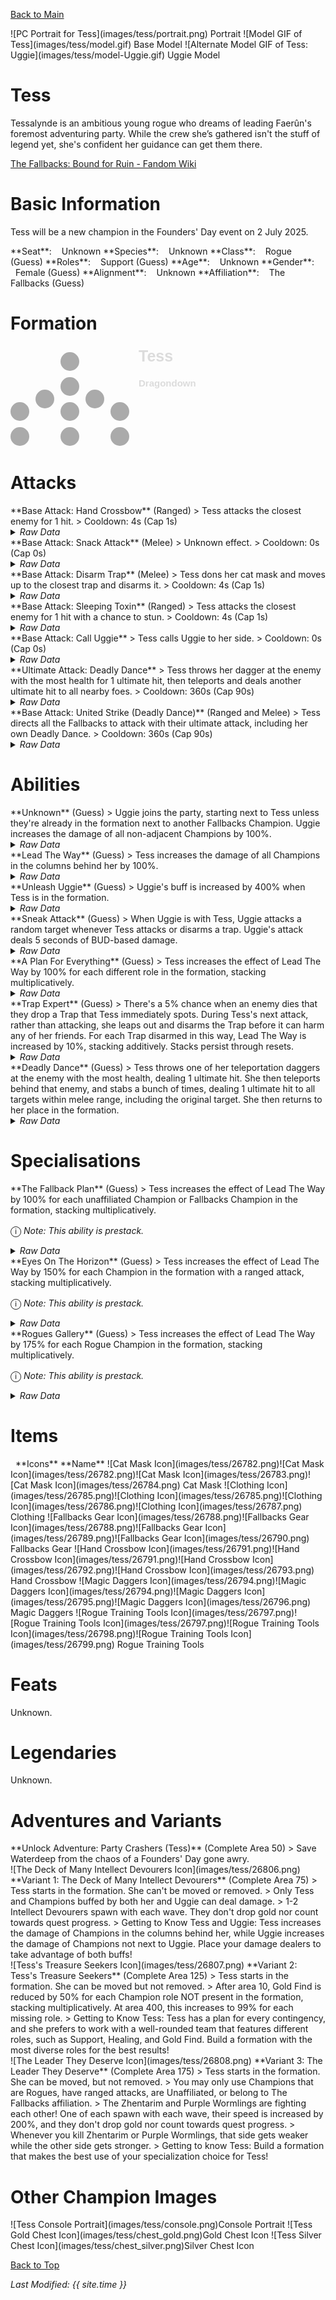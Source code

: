 [Back to Main](index.md)

<span class="championPortraitsRow">
    <span class="championPortraitsColumn">
        <span class="championPortraitsImage">
            ![PC Portrait for Tess](images/tess/portrait.png)
        </span>
        <span>
        Portrait
        </span>
    </span>
    <span class="championPortraitsColumn">
        <span class="championPortraitsImage">
            ![Model GIF of Tess](images/tess/model.gif)
        </span>
        <span>
        Base Model
        </span>
    </span>
    <span class="championPortraitsColumn">
        <span class="championPortraitsImage">
            ![Alternate Model GIF of Tess: Uggie](images/tess/model-Uggie.gif)
        </span>
        <span>
        Uggie Model
        </span>
    </span>
</span>

# Tess

Tessalynde is an ambitious young rogue who dreams of leading Faerûn's foremost adventuring party. While the crew she’s gathered isn't the stuff of legend yet, she's confident her guidance can get them there.

[The Fallbacks: Bound for Ruin - Fandom Wiki](https://forgottenrealms.fandom.com/wiki/The_Fallbacks:_Bound_for_Ruin)

# Basic Information

Tess will be a new champion in the Founders' Day event on 2 July 2025.

<span class="champStatsTableColumn">
    <span class="champStatsTableRow">
        <span class="champStatsTableInfoHeader">
            <span style="margin-right:4px;">**Seat**:</span>
        </span>
        <span class="champStatsTableInfoSmall">
            <span style="margin-left:8px;">Unknown</span>
        </span>
    </span>
    <span class="champStatsTableRow">
        <span class="champStatsTableInfoHeader">
            <span style="margin-right:4px;">**Species**:</span>
        </span>
        <span class="champStatsTableInfoSmall">
            <span style="margin-left:8px;">Unknown</span>
        </span>
    </span>
    <span class="champStatsTableRow">
        <span class="champStatsTableInfoHeader">
            <span style="margin-right:4px;">**Class**:</span>
        </span>
        <span class="champStatsTableInfoSmall">
            <span style="margin-left:8px;">Rogue (Guess)</span>
        </span>
    </span>
    <span class="champStatsTableRow">
        <span class="champStatsTableInfoHeader">
            <span style="margin-right:4px;">**Roles**:</span>
        </span>
        <span class="champStatsTableInfoSmall">
            <span style="margin-left:8px;">Support (Guess)</span>
        </span>
    </span>
    <span class="champStatsTableRow">
        <span class="champStatsTableInfoHeader">
            <span style="margin-right:4px;">**Age**:</span>
        </span>
        <span class="champStatsTableInfoSmall">
            <span style="margin-left:8px;">Unknown</span>
        </span>
    </span>
    <span class="champStatsTableRow">
        <span class="champStatsTableInfoHeader">
            <span style="margin-right:4px;">**Gender**:</span>
        </span>
        <span class="champStatsTableInfoSmall">
            <span style="margin-left:8px;">Female (Guess)</span>
        </span>
    </span>
    <span class="champStatsTableRow">
        <span class="champStatsTableInfoHeader">
            <span style="margin-right:4px;">**Alignment**:</span>
        </span>
        <span class="champStatsTableInfoSmall">
            <span style="margin-left:8px;">Unknown</span>
        </span>
    </span>
    <span class="champStatsTableRow">
        <span class="champStatsTableInfoHeader">
            <span style="margin-right:4px;">**Affiliation**:</span>
        </span>
        <span class="champStatsTableInfoSmall">
            <span style="margin-left:8px;">The Fallbacks (Guess)</span>
        </span>
    </span>
</span>

# Formation

<span class="formationBorder">
    <svg xmlns="http://www.w3.org/2000/svg" id="Tess" fill="#aaa" data-formationName="Tess" data-campaignName="Dragondown" width="300" height="160"><circle cx="175" cy="105" r="15"/><circle cx="175" cy="145" r="15"/><circle cx="135" cy="85" r="15"/><circle cx="95" cy="25" r="15"/><circle cx="95" cy="65" r="15"/><circle cx="95" cy="105" r="15"/><circle cx="95" cy="145" r="15"/><circle cx="55" cy="85" r="15"/><circle cx="15" cy="105" r="15"/><circle cx="15" cy="145" r="15"/><text x="205" y="25" fill="#dcdcdc" font-size="25" font-family="Arial" font-weight="bold">Tess</text><text x="205" y="65" fill="#dcdcdc" font-size="15" font-family="Arial" font-weight="bold">Dragondown</text></svg>
</span>

# Attacks

<div markdown="1" class="abilityBorder"><div markdown="1" class="abilityBorderInner">
**Base Attack: Hand Crossbow** (Ranged)
> Tess attacks the closest enemy for 1 hit.  
> Cooldown: 4s (Cap 1s)
<details><summary><em>Raw Data</em></summary>
<p>
<pre>
{
    "id": 870,
    "name": "Hand Crossbow",
    "description": "Tess attacks the closest enemy for 1 hit.",
    "long_description": "",
    "graphic_id": 0,
    "target": "front",
    "num_targets": 1,
    "aoe_radius": 0,
    "damage_modifier": 1,
    "cooldown": 4,
    "animations": [
        {
            "type": "ranged_attack",
            "projectile": "pd_generic_projectile",
            "shoot_offset_y": -60,
            "shoot_frame": 8,
            "shoot_sound": 149,
            "hit_sound": 133,
            "projectile_details": {
                "hash": "67f52f8a67393eadfdc8ef2193442a04",
                "target_offset_y": 0,
                "projectile_speed": 2250,
                "projectile_graphic_id": 26775
            }
        }
    ],
    "tags": [
        "ranged"
    ],
    "damage_types": [
        "ranged"
    ]
}
</pre>
</p>
</details>
</div></div>

<div markdown="1" class="abilityBorder"><div markdown="1" class="abilityBorderInner">
**Base Attack: Snack Attack** (Melee)
> Unknown effect.  
> Cooldown: 0s (Cap 0s)
<details><summary><em>Raw Data</em></summary>
<p>
<pre>
{
    "id": 871,
    "name": "Snack Attack",
    "description": "",
    "long_description": "",
    "graphic_id": 0,
    "target": "random",
    "num_targets": 1,
    "aoe_radius": 0,
    "damage_modifier": 1,
    "cooldown": 0,
    "animations": [
        {
            "type": "melee_attack",
            "damage_frame": 3
        }
    ],
    "tags": [
        "melee",
        "ignore_cooldown_override"
    ],
    "damage_types": [
        "melee"
    ]
}
</pre>
</p>
</details>
</div></div>

<div markdown="1" class="abilityBorder"><div markdown="1" class="abilityBorderInner">
**Base Attack: Disarm Trap** (Melee)
> Tess dons her cat mask and moves up to the closest trap and disarms it.  
> Cooldown: 4s (Cap 1s)
<details><summary><em>Raw Data</em></summary>
<p>
<pre>
{
    "id": 873,
    "name": "Disarm Trap",
    "description": "Tess dons her cat mask and moves up to the closest trap and disarms it.",
    "long_description": "",
    "graphic_id": 0,
    "target": "none",
    "num_targets": 0,
    "aoe_radius": 0,
    "damage_modifier": 0,
    "cooldown": 4,
    "animations": [
        {
            "type": "melee_attack",
            "no_damage_display": true
        }
    ],
    "tags": [],
    "damage_types": [
        "melee"
    ]
}
</pre>
</p>
</details>
</div></div>

<div markdown="1" class="abilityBorder"><div markdown="1" class="abilityBorderInner">
**Base Attack: Sleeping Toxin** (Ranged)
> Tess attacks the closest enemy for 1 hit with a chance to stun.  
> Cooldown: 4s (Cap 1s)
<details><summary><em>Raw Data</em></summary>
<p>
<pre>
{
    "id": 874,
    "name": "Sleeping Toxin",
    "description": "Tess attacks the closest enemy for 1 hit with a chance to stun.",
    "long_description": "",
    "graphic_id": 0,
    "target": "front",
    "num_targets": 1,
    "aoe_radius": 0,
    "damage_modifier": 1,
    "cooldown": 4,
    "animations": [
        {
            "type": "ranged_attack",
            "projectile": "pd_generic_projectile",
            "shoot_offset_y": -60,
            "shoot_frame": 8,
            "shoot_sound": 149,
            "hit_sound": 133,
            "projectile_details": {
                "hash": "67f52f8a67393eadfdc8ef2193442a04",
                "target_offset_y": 0,
                "projectile_speed": 1850,
                "projectile_graphic_id": 26775
            },
            "stun_on_hit": 5,
            "stun_chance": 20
        }
    ],
    "tags": [
        "ranged"
    ],
    "damage_types": [
        "ranged"
    ]
}
</pre>
</p>
</details>
</div></div>

<div markdown="1" class="abilityBorder"><div markdown="1" class="abilityBorderInner">
**Base Attack: Call Uggie**
> Tess calls Uggie to her side.  
> Cooldown: 0s (Cap 0s)
<details><summary><em>Raw Data</em></summary>
<p>
<pre>
{
    "id": 872,
    "name": "Call Uggie",
    "description": "Tess calls Uggie to her side.",
    "long_description": "Tess calls Uggie to her side.",
    "graphic_id": 26837,
    "target": "none",
    "num_targets": 0,
    "aoe_radius": 0,
    "damage_modifier": 0,
    "cooldown": 0,
    "animations": [
        {
            "type": "call_uggie_ultimate",
            "no_damage_display": true
        }
    ],
    "tags": [
        "ignore_familiar",
        "ignore_cooldown_override"
    ],
    "damage_types": []
}
</pre>
</p>
</details>
</div></div>

<div markdown="1" class="abilityBorder"><div markdown="1" class="abilityBorderInner">
**Ultimate Attack: Deadly Dance**
> Tess throws her dagger at the enemy with the most health for 1 ultimate hit, then teleports and deals another ultimate hit to all nearby foes.  
> Cooldown: 360s (Cap 90s)
<details><summary><em>Raw Data</em></summary>
<p>
<pre>
{
    "id": 875,
    "name": "Deadly Dance",
    "description": "Tess attacks the enemy with the most health, then teleports and attacks all nearby foes.",
    "long_description": "Tess throws her dagger at the enemy with the most health for 1 ultimate hit, then teleports and deals another ultimate hit to all nearby foes.",
    "graphic_id": 26838,
    "target": "highest_health",
    "num_targets": 1,
    "aoe_radius": 150,
    "damage_modifier": 0.03,
    "cooldown": 360,
    "animations": [
        {
            "type": "ultimate_attack",
            "ultimate": "tess",
            "aoe_radius": 150,
            "shoot_offset_y": -35,
            "projectile_details": {
                "hash": "cfefe0019c9bad171d8e039c8b7e80aa",
                "target_offset_y": -10,
                "projectile_speed": 1500,
                "projectile_graphic_id": 26776,
                "rotation_speed": 720,
                "percent_height_offset": 2
            },
            "damage_frame": 8
        }
    ],
    "tags": [
        "ranged",
        "melee",
        "ultimate"
    ],
    "damage_types": []
}
</pre>
</p>
</details>
</div></div>

<div markdown="1" class="abilityBorder"><div markdown="1" class="abilityBorderInner">
**Base Attack: United Strike (Deadly Dance)** (Ranged and Melee)
> Tess directs all the Fallbacks to attack with their ultimate attack, including her own Deadly Dance.  
> Cooldown: 360s (Cap 90s)
<details><summary><em>Raw Data</em></summary>
<p>
<pre>
{
    "id": 877,
    "name": "United Strike (Deadly Dance)",
    "description": "Tess directs all the Fallbacks to make their ultimate attack.",
    "long_description": "Tess directs all the Fallbacks to attack with their ultimate attack, including her own Deadly Dance.",
    "graphic_id": 26839,
    "target": "none",
    "num_targets": 0,
    "aoe_radius": 0,
    "damage_modifier": 0.03,
    "cooldown": 360,
    "animations": [
        {
            "type": "united_strike_ultimate"
        }
    ],
    "tags": [
        "ranged",
        "melee"
    ],
    "damage_types": [
        "ranged",
        "melee"
    ]
}
</pre>
</p>
</details>
</div></div>

# Abilities

<div markdown="1" class="abilityBorder"><div markdown="1" class="abilityBorderInner">
**Unknown** (Guess)
> Uggie joins the party, starting next to Tess unless they're already in the formation next to another Fallbacks Champion. Uggie increases the damage of all non-adjacent Champions by 100%.
<details><summary><em>Raw Data</em></summary>
<p>
<pre>
{
    "id": 2346,
    "flavour_text": "",
    "description": {
        "desc": "Uggie joins the party, starting next to Tess unless they're already in the formation next to another Fallbacks Champion. Uggie increases the damage of all non-adjacent Champions by $(amount)%."
    },
    "effect_keys": [
        {
            "effect_string": "uggie_handler,100",
            "off_when_benched": true,
            "uggie_roaming_disable_index": 1,
            "uggie_priority": 5,
            "use_computed_amount_for_description": true
        },
        {
            "effect_string": "disallow_roaming_familiar_ult_trigger",
            "apply_manually": true
        }
    ],
    "requirements": "",
    "graphic_id": 26837,
    "large_graphic_id": 26837,
    "properties": {
        "is_formation_ability": true,
        "show_incoming": false,
        "owner_use_outgoing_description": true,
        "indexed_effect_properties": true,
        "per_effect_index_bonuses": true,
        "default_bonus_index": 0,
        "retain_on_slot_changed": true
    }
}
</pre>
</p>
</details>
</div></div>

<div markdown="1" class="abilityBorder"><div markdown="1" class="abilityBorderInner">
**Lead The Way** (Guess)
> Tess increases the damage of all Champions in the columns behind her by 100%.
<details><summary><em>Raw Data</em></summary>
<p>
<pre>
{
    "id": 2347,
    "flavour_text": "",
    "description": {
        "desc": "Tess increases the damage of all Champions in the columns behind her by $amount%."
    },
    "effect_keys": [
        {
            "effect_string": "hero_dps_multiplier_mult,100",
            "off_when_benched": true,
            "targets": [
                "behind"
            ]
        }
    ],
    "requirements": "",
    "graphic_id": 26824,
    "large_graphic_id": 26815,
    "properties": {
        "is_formation_ability": true,
        "owner_use_outgoing_description": true,
        "indexed_effect_properties": true,
        "per_effect_index_bonuses": true,
        "default_bonus_index": 0
    }
}
</pre>
</p>
</details>
</div></div>

<div markdown="1" class="abilityBorder"><div markdown="1" class="abilityBorderInner">
**Unleash Uggie** (Guess)
> Uggie's buff is increased by 400% when Tess is in the formation.
<details><summary><em>Raw Data</em></summary>
<p>
<pre>
{
    "id": 2348,
    "flavour_text": "",
    "description": {
        "desc": "Uggie's buff is increased by $amount% when Tess is in the formation"
    },
    "effect_keys": [
        {
            "effect_string": "unleash_uggie_contribution,400",
            "off_when_benched": true
        }
    ],
    "requirements": "",
    "graphic_id": 26827,
    "large_graphic_id": 26820,
    "properties": {
        "is_formation_ability": true,
        "indexed_effect_properties": true,
        "per_effect_index_bonuses": true,
        "default_bonus_index": 0
    }
}
</pre>
</p>
</details>
</div></div>

<div markdown="1" class="abilityBorder"><div markdown="1" class="abilityBorderInner">
**Sneak Attack** (Guess)
> When Uggie is with Tess, Uggie attacks a random target whenever Tess attacks or disarms a trap. Uggie's attack deals 5 seconds of BUD-based damage.
<details><summary><em>Raw Data</em></summary>
<p>
<pre>
{
    "id": 2349,
    "flavour_text": "",
    "description": {
        "desc": "When Uggie is with Tess, Uggie attacks a random target whenever Tess attacks or disarms a trap. Uggie's attack deals $amount seconds of BUD-based damage."
    },
    "effect_keys": [
        {
            "effect_string": "tess_snack_attack_handler,5",
            "off_when_benched": true
        }
    ],
    "requirements": "",
    "graphic_id": 26825,
    "large_graphic_id": 26816,
    "properties": {
        "is_formation_ability": true,
        "show_incoming": false,
        "use_outgoing_description": true,
        "indexed_effect_properties": true,
        "per_effect_index_bonuses": true,
        "default_bonus_index": 0
    }
}
</pre>
</p>
</details>
</div></div>

<div markdown="1" class="abilityBorder"><div markdown="1" class="abilityBorderInner">
**A Plan For Everything** (Guess)
> Tess increases the effect of Lead The Way by 100% for each different role in the formation, stacking multiplicatively.
<details><summary><em>Raw Data</em></summary>
<p>
<pre>
{
    "id": 2350,
    "flavour_text": "",
    "description": {
        "desc": "Tess increases the effect of Lead The Way by $(not_buffed amount)% for each different role in the formation, stacking multiplicatively.",
        "post": {
            "conditions": [
                {
                    "condition": "not static_desc",
                    "desc": "^^Roles In Formation: $(roles)"
                }
            ]
        }
    },
    "effect_keys": [
        {
            "effect_string": "buff_upgrade,100,17316",
            "off_when_benched": true,
            "amount_func": "mult",
            "stack_func": "per_unique_role",
            "stack_title": "Unique Roles",
            "show_bonus": true,
            "amount_updated_listeners": [
                "slot_changed",
                "hero_tags_changed"
            ]
        }
    ],
    "requirements": "",
    "graphic_id": 26823,
    "large_graphic_id": 26814,
    "properties": {
        "is_formation_ability": true,
        "owner_use_outgoing_description": true,
        "indexed_effect_properties": true,
        "per_effect_index_bonuses": true,
        "default_bonus_index": 0
    }
}
</pre>
</p>
</details>
</div></div>

<div markdown="1" class="abilityBorder"><div markdown="1" class="abilityBorderInner">
**Trap Expert** (Guess)
> There's a 5% chance when an enemy dies that they drop a Trap that Tess immediately spots. During Tess's next attack, rather than attacking, she leaps out and disarms the Trap before it can harm any of her friends. For each Trap disarmed in this way, Lead The Way is increased by 10%, stacking additively. Stacks persist through resets.
<details><summary><em>Raw Data</em></summary>
<p>
<pre>
{
    "id": 2351,
    "flavour_text": "",
    "description": {
        "desc": "There's a $chance% chance when an enemy dies that they drop a Trap that Tess immediately spots. During Tess's next attack, rather than attacking, she leaps out and disarms the Trap before it can harm any of her friends. For each Trap disarmed in this way, Lead The Way is increased by $(not_buffed amount___2)%, stacking additively. Stacks persist through resets."
    },
    "effect_keys": [
        {
            "effect_string": "tess_trap_expert_handler",
            "off_when_benched": true,
            "chance": 5
        },
        {
            "effect_string": "buff_upgrade,10,17316",
            "off_when_benched": true,
            "stacks_multiply": false,
            "stacks_on_trigger": "will_manually_stack",
            "stack_title": "Traps Disarmed",
            "show_bonus": true
        },
        {
            "effect_string": "change_base_attack,873",
            "apply_manually": true
        }
    ],
    "requirements": "",
    "graphic_id": 26826,
    "large_graphic_id": 26817,
    "properties": {
        "is_formation_ability": true,
        "owner_use_outgoing_description": true,
        "indexed_effect_properties": true,
        "per_effect_index_bonuses": true,
        "default_bonus_index": 1,
        "retain_on_slot_changed": true
    }
}
</pre>
</p>
</details>
</div></div>

<div markdown="1" class="abilityBorder"><div markdown="1" class="abilityBorderInner">
**Deadly Dance** (Guess)
> Tess throws one of her teleportation daggers at the enemy with the most health, dealing 1 ultimate hit. She then teleports behind that enemy, and stabs a bunch of times, dealing 1 ultimate hit to all targets within melee range, including the original target. She then returns to her place in the formation.
<details><summary><em>Raw Data</em></summary>
<p>
<pre>
{
    "id": 2362,
    "flavour_text": "",
    "description": {
        "desc": "Tess throws one of her teleportation daggers at the enemy with the most health, dealing 1 ultimate hit. She then teleports behind that enemy, and stabs a bunch of times, dealing 1 ultimate hit to all targets within melee range, including the original target. She then returns to her place in the formation."
    },
    "effect_keys": [
        {
            "effect_string": "set_ultimate_attack,875"
        }
    ],
    "requirements": "",
    "graphic_id": 26838,
    "large_graphic_id": 26838,
    "properties": {
        "is_formation_ability": true,
        "owner_use_outgoing_description": true,
        "formation_circle_icon": false,
        "show_outgoing_desc_when_benched": false
    }
}
</pre>
</p>
</details>
</div></div>

# Specialisations

<div markdown="1" class="abilityBorder"><div markdown="1" class="abilityBorderInner">
**The Fallback Plan** (Guess)
> Tess increases the effect of Lead The Way by 100% for each unaffiliated Champion or Fallbacks Champion in the formation, stacking multiplicatively.

<span style="font-size:1.2em;">ⓘ</span> *Note: This ability is prestack.*
<details><summary><em>Raw Data</em></summary>
<p>
<pre>
{
    "id": 2352,
    "flavour_text": "",
    "description": {
        "desc": "Tess increases the effect of Lead The Way by $amount% for each unaffiliated Champion or Fallbacks Champion in the formation, stacking multiplicatively."
    },
    "effect_keys": [
        {
            "effect_string": "pre_stack,100",
            "skip_effect_key_desc": true
        },
        {
            "effect_string": "buff_upgrade,0,17316",
            "off_when_benched": true,
            "amount_expr": "upgrade_amount(17321,0)",
            "amount_func": "mult",
            "stack_func": "per_crusader",
            "stack_func_data": {
                "target_filters": [
                    {
                        "type": "tags",
                        "tags": "fallbacks|unaffiliated"
                    }
                ]
            },
            "amount_updated_listeners": [
                "slot_changed"
            ],
            "stacks_multiply": true,
            "show_bonus": true
        }
    ],
    "requirements": "",
    "graphic_id": 26832,
    "large_graphic_id": 26832,
    "properties": {
        "is_formation_ability": true,
        "spec_option_post_apply_info": "Qualified Champions: $num_stacks___2",
        "owner_use_outgoing_description": true,
        "indexed_effect_properties": true,
        "per_effect_index_bonuses": true,
        "default_bonus_index": 0
    }
}
</pre>
</p>
</details>
</div></div>

<div markdown="1" class="abilityBorder"><div markdown="1" class="abilityBorderInner">
**Eyes On The Horizon** (Guess)
> Tess increases the effect of Lead The Way by 150% for each Champion in the formation with a ranged attack, stacking multiplicatively.

<span style="font-size:1.2em;">ⓘ</span> *Note: This ability is prestack.*
<details><summary><em>Raw Data</em></summary>
<p>
<pre>
{
    "id": 2353,
    "flavour_text": "",
    "description": {
        "desc": "Tess increases the effect of Lead The Way by $amount% for each Champion in the formation with a ranged attack, stacking multiplicatively."
    },
    "effect_keys": [
        {
            "effect_string": "pre_stack,150",
            "skip_effect_key_desc": true
        },
        {
            "effect_string": "buff_upgrade,0,17316",
            "off_when_benched": true,
            "amount_expr": "upgrade_amount(17322,0)",
            "amount_func": "mult",
            "stack_func": "per_crusader",
            "stack_func_data": {
                "target_filters": [
                    {
                        "type": "attack_type",
                        "attack": "ranged"
                    }
                ]
            },
            "amount_updated_listeners": [
                "slot_changed",
                "attack_changed"
            ],
            "stacks_multiply": true,
            "show_bonus": true
        }
    ],
    "requirements": "",
    "graphic_id": 26830,
    "large_graphic_id": 26830,
    "properties": {
        "is_formation_ability": true,
        "spec_option_post_apply_info": "Qualified Champions: $num_stacks___2",
        "owner_use_outgoing_description": true,
        "indexed_effect_properties": true,
        "per_effect_index_bonuses": true,
        "default_bonus_index": 0
    }
}
</pre>
</p>
</details>
</div></div>

<div markdown="1" class="abilityBorder"><div markdown="1" class="abilityBorderInner">
**Rogues Gallery** (Guess)
> Tess increases the effect of Lead The Way by 175% for each Rogue Champion in the formation, stacking multiplicatively.

<span style="font-size:1.2em;">ⓘ</span> *Note: This ability is prestack.*
<details><summary><em>Raw Data</em></summary>
<p>
<pre>
{
    "id": 2354,
    "flavour_text": "",
    "description": {
        "desc": "Tess increases the effect of Lead The Way by $amount% for each Rogue Champion in the formation, stacking multiplicatively."
    },
    "effect_keys": [
        {
            "effect_string": "pre_stack,175",
            "skip_effect_key_desc": true
        },
        {
            "effect_string": "buff_upgrade,0,17316",
            "off_when_benched": true,
            "amount_expr": "upgrade_amount(17323,0)",
            "amount_func": "mult",
            "stack_func": "per_crusader",
            "stack_func_data": {
                "target_filters": [
                    {
                        "type": "tags",
                        "tags": "rogue"
                    }
                ]
            },
            "amount_updated_listeners": [
                "slot_changed"
            ],
            "stacks_multiply": true,
            "show_bonus": true
        }
    ],
    "requirements": "",
    "graphic_id": 26831,
    "large_graphic_id": 26831,
    "properties": {
        "is_formation_ability": true,
        "spec_option_post_apply_info": "Qualified Champions: $num_stacks___2",
        "owner_use_outgoing_description": true,
        "indexed_effect_properties": true,
        "per_effect_index_bonuses": true,
        "default_bonus_index": 0
    }
}
</pre>
</p>
</details>
</div></div>

# Items

<span class="itemTableColumn">
    <span class="itemTableRowHeader">
        <span class="itemTableIcon">
            <span style="margin-left:8px;">**Icons**</span>
        </span>
        <span class="itemTableNameSmall">
            **Name**
        </span>
    </span>
    <span class="itemTableRow">
        <span class="itemTableIcon">
            <span class="itemTableIcon1">![Cat Mask Icon](images/tess/26782.png)</span><span class="itemTableIcon2">![Cat Mask Icon](images/tess/26782.png)</span><span class="itemTableIcon3">![Cat Mask Icon](images/tess/26783.png)</span><span class="itemTableIcon4">![Cat Mask Icon](images/tess/26784.png)</span>
        </span>
        <span class="itemTableNameSmall">
            Cat Mask
        </span>
    </span>
    <span class="itemTableRow">
        <span class="itemTableIcon">
            <span class="itemTableIcon1">![Clothing Icon](images/tess/26785.png)</span><span class="itemTableIcon2">![Clothing Icon](images/tess/26785.png)</span><span class="itemTableIcon3">![Clothing Icon](images/tess/26786.png)</span><span class="itemTableIcon4">![Clothing Icon](images/tess/26787.png)</span>
        </span>
        <span class="itemTableNameSmall">
            Clothing
        </span>
    </span>
    <span class="itemTableRow">
        <span class="itemTableIcon">
            <span class="itemTableIcon1">![Fallbacks Gear Icon](images/tess/26788.png)</span><span class="itemTableIcon2">![Fallbacks Gear Icon](images/tess/26788.png)</span><span class="itemTableIcon3">![Fallbacks Gear Icon](images/tess/26789.png)</span><span class="itemTableIcon4">![Fallbacks Gear Icon](images/tess/26790.png)</span>
        </span>
        <span class="itemTableNameSmall">
            Fallbacks Gear
        </span>
    </span>
    <span class="itemTableRow">
        <span class="itemTableIcon">
            <span class="itemTableIcon1">![Hand Crossbow Icon](images/tess/26791.png)</span><span class="itemTableIcon2">![Hand Crossbow Icon](images/tess/26791.png)</span><span class="itemTableIcon3">![Hand Crossbow Icon](images/tess/26792.png)</span><span class="itemTableIcon4">![Hand Crossbow Icon](images/tess/26793.png)</span>
        </span>
        <span class="itemTableNameSmall">
            Hand Crossbow
        </span>
    </span>
    <span class="itemTableRow">
        <span class="itemTableIcon">
            <span class="itemTableIcon1">![Magic Daggers Icon](images/tess/26794.png)</span><span class="itemTableIcon2">![Magic Daggers Icon](images/tess/26794.png)</span><span class="itemTableIcon3">![Magic Daggers Icon](images/tess/26795.png)</span><span class="itemTableIcon4">![Magic Daggers Icon](images/tess/26796.png)</span>
        </span>
        <span class="itemTableNameSmall">
            Magic Daggers
        </span>
    </span>
    <span class="itemTableRow">
        <span class="itemTableIcon">
            <span class="itemTableIcon1">![Rogue Training Tools Icon](images/tess/26797.png)</span><span class="itemTableIcon2">![Rogue Training Tools Icon](images/tess/26797.png)</span><span class="itemTableIcon3">![Rogue Training Tools Icon](images/tess/26798.png)</span><span class="itemTableIcon4">![Rogue Training Tools Icon](images/tess/26799.png)</span>
        </span>
        <span class="itemTableNameSmall">
            Rogue Training Tools
        </span>
    </span>
</span>

# Feats

Unknown.

# Legendaries

Unknown.

# Adventures and Variants

<div markdown="1" class="abilityBorder"><div markdown="1" class="abilityBorderInner">
**Unlock Adventure: Party Crashers (Tess)** (Complete Area 50)
> Save Waterdeep from the chaos of a Founders' Day gone awry.
</div></div>
<div markdown="1" class="abilityBorder"><div markdown="1" class="abilityBorderInner">
![The Deck of Many Intellect Devourers Icon](images/tess/26806.png) **Variant 1: The Deck of Many Intellect Devourers** (Complete Area 75)
> Tess starts in the formation. She can't be moved or removed.  
> Only Tess and Champions buffed by both her and Uggie can deal damage.  
> 1-2 Intellect Devourers spawn with each wave. They don't drop gold nor count towards quest progress.  
> Getting to Know Tess and Uggie: Tess increases the damage of Champions in the columns behind her, while Uggie increases the damage of Champions not next to Uggie. Place your damage dealers to take advantage of both buffs!
</div></div>
<div markdown="1" class="abilityBorder"><div markdown="1" class="abilityBorderInner">
![Tess's Treasure Seekers Icon](images/tess/26807.png) **Variant 2: Tess's Treasure Seekers** (Complete Area 125)
> Tess starts in the formation. She can be moved but not removed.  
> After area 10, Gold Find is reduced by 50% for each Champion role NOT present in the formation, stacking multiplicatively. At area 400, this increases to 99% for each missing role.  
> Getting to Know Tess: Tess has a plan for every contingency, and she prefers to work with a well-rounded team that features different roles, such as Support, Healing, and Gold Find. Build a formation with the most diverse roles for the best results!
</div></div>
<div markdown="1" class="abilityBorder"><div markdown="1" class="abilityBorderInner">
![The Leader They Deserve Icon](images/tess/26808.png) **Variant 3: The Leader They Deserve** (Complete Area 175)
> Tess starts in the formation. She can be moved, but not removed.  
> You may only use Champions that are Rogues, have ranged attacks, are Unaffiliated, or belong to The Fallbacks affiliation.  
> The Zhentarim and Purple Wormlings are fighting each other! One of each spawn with each wave, their speed is increased by 200%, and they don't drop gold nor count towards quest progress.  
> Whenever you kill Zhentarim or Purple Wormlings, that side gets weaker while the other side gets stronger.  
> Getting to know Tess: Build a formation that makes the best use of your specialization choice for Tess!
</div></div>

# Other Champion Images

<span class="championImagesColumn">
    <span class="championImagesRow">
        <span class="championImagesPortrait">
            ![Tess Console Portrait](images/tess/console.png)Console Portrait
        </span>
    </span>
    <span class="championImagesRow">
        <span class="championImagesChests">
            ![Tess Gold Chest Icon](images/tess/chest_gold.png)Gold Chest Icon
        </span>
        <span class="championImagesChests">
            ![Tess Silver Chest Icon](images/tess/chest_silver.png)Silver Chest Icon
        </span>
    </span>
</span>

[Back to Top](#top)

*Last Modified: {{ site.time }}*